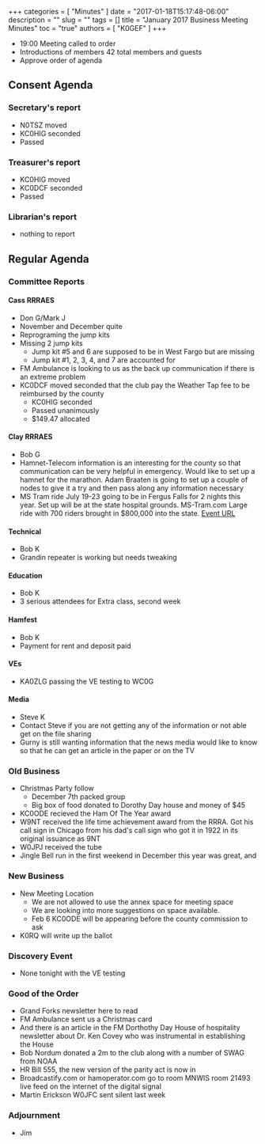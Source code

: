 +++
categories = [ "Minutes" ]
date = "2017-01-18T15:17:48-06:00"
description = ""
slug = ""
tags = []
title = "January 2017 Business Meeting Minutes"
toc = "true"
authors = [ "K0GEF" ]
+++
* 19:00 Meeting called to order  
* Introductions of members 42 total members and guests
* Approve order of agenda 
<!--more-->
## Consent Agenda

### Secretary's report
* N0TSZ moved
* KC0HIG seconded
* Passed

### Treasurer's report
* KC0HIG moved
* KC0DCF seconded
* Passed

### Librarian's report
* nothing to report

## Regular Agenda

### Committee Reports

#### Cass RRRAES
* Don G/Mark J
* November and December quite
* Reprograming the jump kits
* Missing 2 jump kits
    * Jump kit #5 and 6 are supposed to be in West Fargo but are missing
    * Jump kit #1, 2, 3, 4, and 7 are accounted for
* FM Ambulance is looking to us as the back up communication if there is an extreme problem
* KC0DCF moved seconded that the club pay the Weather Tap fee to be reimbursed by the county
    * KC0HIG seconded
    * Passed unanimously
    * $149.47 allocated

#### Clay RRRAES
* Bob G
* Hamnet-Telecom information is an interesting for the county so that communication can be very helpful in emergency. Would like to set up a hamnet for the marathon.  Adam Braaten is going to set up a couple of nodes to give it a try and
then pass along any information necessary
* MS Tram ride July 19-23 going to be in Fergus Falls for 2 nights this
year.  Set up will be at the state hospital grounds. MS-Tram.com Large
ride with 700 riders brought in $800,000 into the state.  [Event URL](http://main.nationalmssociety.org/site/TR/Bike/MNMBikeEvents?pg=entry&fr_id=28893)

#### Technical
* Bob K
* Grandin repeater is working but needs tweaking

#### Education
* Bob K
* 3 serious attendees for  Extra class, second week

#### Hamfest
* Bob K
* Payment for rent and deposit paid

#### VEs
* KA0ZLG passing the VE testing to WC0G

#### Media
* Steve K
* Contact Steve if you are not getting any of the information or not able get on the file sharing
* Gurny is still wanting information that the news media would like to know so that he can get an article in the paper or on the TV

### Old Business
* Christmas Party follow
    * December 7th packed group
    * Big box of food donated to Dorothy Day house and money of $45
* KC0ODE recieved the Ham Of The Year award
* W9NT received the life time achievement award from the RRRA.  Got his call sign in Chicago from his dad's call sign who got it in 1922 in its original issuance as 9NT
* W0JPJ received the tube
* Jingle Bell run in the first weekend in December this year was great,
and

### New Business
* New Meeting Location
    * We are not allowed to use the annex space for meeting space
    * We are looking into more suggestions on space available. 
    * Feb 6 KC0ODE will be appearing before the county commission to ask
* K0RQ will write up the ballot

### Discovery Event
* None tonight with the VE testing

### Good of the Order
* Grand Forks newsletter here to read
* FM Ambulance sent us a Christmas card
* And there is an article in the FM Dorthothy Day House of hospitality
newsletter about Dr. Ken Covey who was instrumental in establishing the
House
* Bob Nordum donated a 2m to the club along with a number of SWAG from NOAA
* HR Bill 555, the new version of the parity act is now in
* Broadcastify.com or hamoperator.com go to room MNWIS room 21493 live
feed on the internet of the digital signal
* Martin Erickson W0JFC sent silent last week


### Adjournment
* Jim

